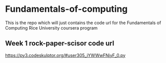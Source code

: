 # Fundamentals-of-computing
This is the repo which will just contains the code url for the Fundamentals of Computing Rice University coursera program


## Week 1 rock-paper-scisor code url
https://py3.codeskulptor.org/#user305_iYWWwFNjyF_0.py
